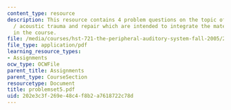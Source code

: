 ```yaml
---
content_type: resource
description: This resource contains 4 problem questions on the topic of development
  / acoustic trauma and repair which are intended to integrate the material learned
  in the course.
file: /media/courses/hst-721-the-peripheral-auditory-system-fall-2005/202e3c3f269e48c4f8b2a7618722c78d_problemset5.pdf
file_type: application/pdf
learning_resource_types:
- Assignments
ocw_type: OCWFile
parent_title: Assignments
parent_type: CourseSection
resourcetype: Document
title: problemset5.pdf
uid: 202e3c3f-269e-48c4-f8b2-a7618722c78d
---
```

